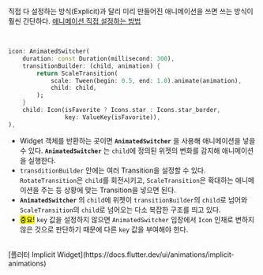 <br>

직접 다 설정하는 방식(Explicit)과 달리 미리 만들어진 애니메이션을 쓰면 쓰는 방식이 훨씬 간단하다.
[애니메이션 직접 설정하는 방법](/Flutter/widgets/애니메이션%20넣기(Explicit).md)

<br>

```dart
icon: AnimatedSwitcher(
	duration: const Duration(millisecond: 300),
	transitionBuilder: (child, animation) {
		return ScaleTransition(
			scale: Tween(begin: 0.5, end: 1.0).animate(animation),
			child: child,
		);
	}
	child: Icon(isFavorite ? Icons.star : Icons.star_border, 
				key: ValueKey(isFavorite)),
),
```
- Widget 객체를 반환하는 곳이면 **`AnimatedSwitcher`** 을 사용해 애니메이션을 넣을 수 있다. **`AnimatedSwitcher`** 는 `child`에 정의된 위젯의 변화를 감지해 애니메이션을 실행한다.
- `transditionBuilder` 안에는 여러 Transition을 설정할 수 있다. `RotateTransition`은 `child`를 회전시키고, `ScaleTransition`은 확대하는 애니메이션을 주는 등 상황에 맞는 Transition을 넣으면 된다.
- **`AnimatedSwitcher`** 의 `child`에 위젯이 `transitionBuilder`의 `child`로 넘어와 `ScaleTransition`의 `child`로 넘어오는 다소 복잡한 구조를 띄고 있다.
- <mark>중요!</mark> `key` 값을 설정하지 않으면 `AnimatedSwitcher` 입장에서 `Icon` 인채로 변하지 않은 것으로 판단하기 때문에 다른 `key` 값을 부여해야 한다. 
<br>
[플러터 Implicit Widget](https://docs.flutter.dev/ui/animations/implicit-animations)
